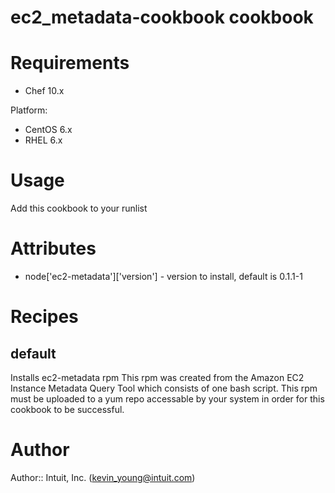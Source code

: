 # ec2_metadata-cookbook cookbook

# Requirements
* Chef 10.x

Platform:
* CentOS 6.x
* RHEL 6.x

# Usage
Add this cookbook to your runlist

# Attributes
* node['ec2-metadata']['version'] - version to install, default is 0.1.1-1
# Recipes
## default
Installs ec2-metadata rpm This rpm was created from the Amazon EC2 Instance Metadata Query Tool which consists of one bash script.
This rpm must be uploaded to a yum repo accessable by your system in order for this cookbook to be successful.

# Author

Author:: Intuit, Inc. (<kevin_young@intuit.com>)
